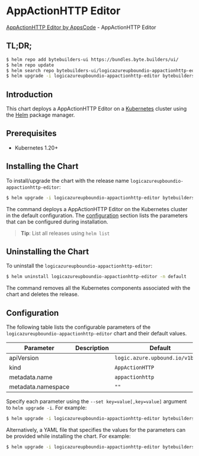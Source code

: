 # AppActionHTTP Editor

[AppActionHTTP Editor by AppsCode](https://byte.builders) - AppActionHTTP Editor

## TL;DR;

```bash
$ helm repo add bytebuilders-ui https://bundles.byte.builders/ui/
$ helm repo update
$ helm search repo bytebuilders-ui/logicazureupboundio-appactionhttp-editor --version=v0.4.18
$ helm upgrade -i logicazureupboundio-appactionhttp-editor bytebuilders-ui/logicazureupboundio-appactionhttp-editor -n default --create-namespace --version=v0.4.18
```

## Introduction

This chart deploys a AppActionHTTP Editor on a [Kubernetes](http://kubernetes.io) cluster using the [Helm](https://helm.sh) package manager.

## Prerequisites

- Kubernetes 1.20+

## Installing the Chart

To install/upgrade the chart with the release name `logicazureupboundio-appactionhttp-editor`:

```bash
$ helm upgrade -i logicazureupboundio-appactionhttp-editor bytebuilders-ui/logicazureupboundio-appactionhttp-editor -n default --create-namespace --version=v0.4.18
```

The command deploys a AppActionHTTP Editor on the Kubernetes cluster in the default configuration. The [configuration](#configuration) section lists the parameters that can be configured during installation.

> **Tip**: List all releases using `helm list`

## Uninstalling the Chart

To uninstall the `logicazureupboundio-appactionhttp-editor`:

```bash
$ helm uninstall logicazureupboundio-appactionhttp-editor -n default
```

The command removes all the Kubernetes components associated with the chart and deletes the release.

## Configuration

The following table lists the configurable parameters of the `logicazureupboundio-appactionhttp-editor` chart and their default values.

|     Parameter      | Description |                   Default                   |
|--------------------|-------------|---------------------------------------------|
| apiVersion         |             | <code>logic.azure.upbound.io/v1beta1</code> |
| kind               |             | <code>AppActionHTTP</code>                  |
| metadata.name      |             | <code>appactionhttp</code>                  |
| metadata.namespace |             | <code>""</code>                             |


Specify each parameter using the `--set key=value[,key=value]` argument to `helm upgrade -i`. For example:

```bash
$ helm upgrade -i logicazureupboundio-appactionhttp-editor bytebuilders-ui/logicazureupboundio-appactionhttp-editor -n default --create-namespace --version=v0.4.18 --set apiVersion=logic.azure.upbound.io/v1beta1
```

Alternatively, a YAML file that specifies the values for the parameters can be provided while
installing the chart. For example:

```bash
$ helm upgrade -i logicazureupboundio-appactionhttp-editor bytebuilders-ui/logicazureupboundio-appactionhttp-editor -n default --create-namespace --version=v0.4.18 --values values.yaml
```

